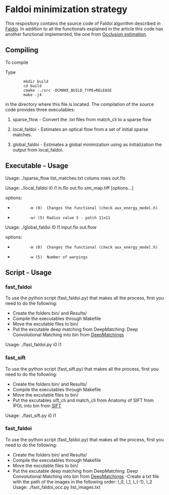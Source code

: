 # Faldoi minimization strategy

This respository contains the source code of Faldoi algorithm described in [Faldoi](https://link.springer.com/article/10.1007/s10851-016-0688-y). In addition to all the functionals explained in the article this code has another functional implemented, the one from [Occlusion estimation](https://link.springer.com/chapter/10.1007/978-3-642-32717-9_4). 


## Compiling
To compile

Type
```
        mkdir build
        cd build
        cmake ../src -DCMAKE_BUILD_TYPE=RELEASE
        make -j4
```

in the directory where this file is located. The compilation of the source
 code provides three executables:

1) sparse_flow - Convert the .txt files from  match_cli to a sparse flow

2) local_faldoi - Estimates an optical flow from a set of initial sparse 
                    matches.

3) global_faldoi - Estimates a global minimization using as initialization the 
                    output from local_faldoi.

## Executable - Usage


Usage: ./sparse_flow list_matches.txt colums rows out.flo

Usage: ./local_faldoi i0 i1 in.flo out.flo sim_map.tiff [options...]


options:
-            -m (0)  Changes the functional (check aux_energy_model.h)
-            -wr (5) Radius value 5 - patch 11x11 

Usage: ./global_faldoi I0 I1 input.flo out.flow


options: 
-            -m (0)  Changes the functional (check aux_energy_model.h)
-            -w (5)  Number of warpings   
## Script - Usage
### fast_faldoi
To use the python script (fast_faldoi.py) that makes all the process, first you need to do the following:
- Create the folders bin/ and Results/
- Compile the executables through Makefile
- Move the excutable files to bin/
- Put the excutable deep matching from DeepMatching: Deep Convolutional Matching into 
bin from [DeepMatchings](http://lear.inrialpes.fr/src/deepmatching/)

Usage: ./fast_faldoi.py i0 i1

### fast_sift
To use the python script (fast_sift.py) that makes all the process, first you need to do the following:
- Create the folders bin/ and Results/
- Compile the executables through Makefile
- Move the excutable files to bin/
- Put the excutables sift_cli and match_cli from Anatomy of SIFT from IPOL into 
bin from [SIFT](http://www.ipol.im/pub/art/2014/82/)

Usage: ./fast_sift.py i0 i1

### fast_faldoi
To use the python script (fast_faldoi.py) that makes all the process, first you need to do the following:
- Create the folders bin/ and Results/
- Compile the executables through Makefile
- Move the excutable files to bin/
- Put the excutable deep matching from DeepMatching: Deep Convolutional Matching into 
bin from [DeepMatchings](http://lear.inrialpes.fr/src/deepmatching/)
-Create a txt file with the path of the images in the following order: I_0, I_1, I_{-1}, I_2
Usage: ./fast_faldoi_occ.py list_images.txt    
